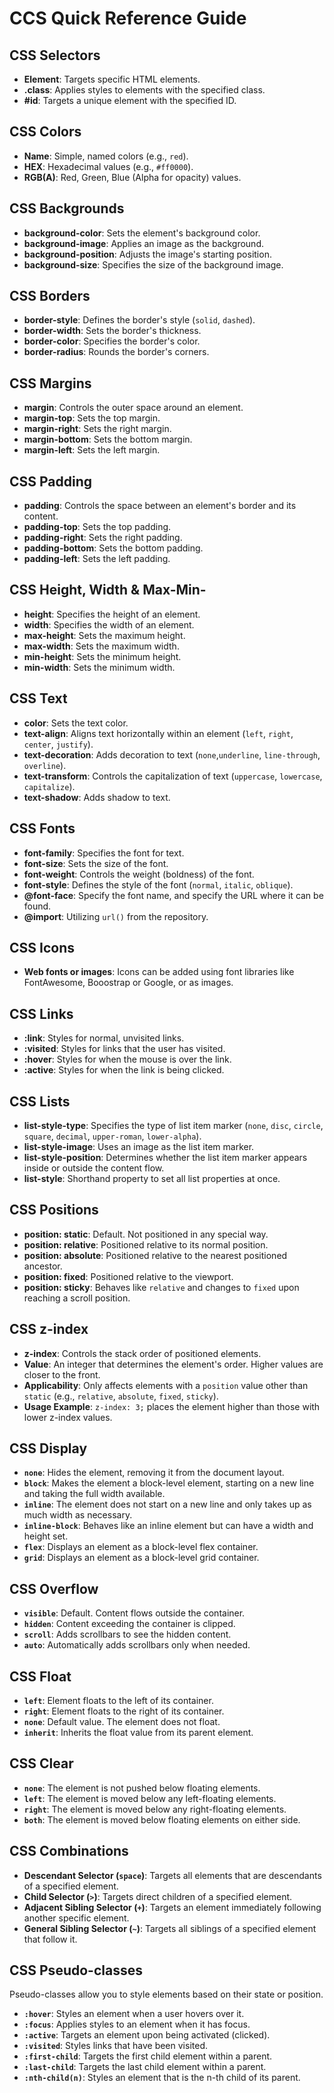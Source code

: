 # CCS Quick Reference Guide


## CSS Selectors
- **Element**: Targets specific HTML elements.
- **.class**: Applies styles to elements with the specified class.
- **#id**: Targets a unique element with the specified ID.


## CSS Colors
- **Name**: Simple, named colors (e.g., `red`).
- **HEX**: Hexadecimal values (e.g., `#ff0000`).
- **RGB(A)**: Red, Green, Blue (Alpha for opacity) values.


## CSS Backgrounds
- **background-color**: Sets the element's background color.
- **background-image**: Applies an image as the background.
- **background-position**: Adjusts the image's starting position.
- **background-size**: Specifies the size of the background image.


## CSS Borders
- **border-style**: Defines the border's style (`solid`, `dashed`).
- **border-width**: Sets the border's thickness.
- **border-color**: Specifies the border's color.
- **border-radius**: Rounds the border's corners.


## CSS Margins
- **margin**: Controls the outer space around an element.
- **margin-top**: Sets the top margin.
- **margin-right**: Sets the right margin.
- **margin-bottom**: Sets the bottom margin.
- **margin-left**: Sets the left margin.


## CSS Padding
- **padding**: Controls the space between an element's border and its content.
- **padding-top**: Sets the top padding.
- **padding-right**: Sets the right padding.
- **padding-bottom**: Sets the bottom padding.
- **padding-left**: Sets the left padding.


## CSS Height, Width & Max-Min-
- **height**: Specifies the height of an element.
- **width**: Specifies the width of an element.
- **max-height**: Sets the maximum height.
- **max-width**: Sets the maximum width.
- **min-height**: Sets the minimum height.
- **min-width**: Sets the minimum width.


## CSS Text
- **color**: Sets the text color.
- **text-align**: Aligns text horizontally within an element (`left`, `right`, `center`, `justify`).
- **text-decoration**: Adds decoration to text (`none`,`underline`, `line-through`, `overline`).
- **text-transform**: Controls the capitalization of text (`uppercase`, `lowercase`, `capitalize`).
- **text-shadow**: Adds shadow to text.


## CSS Fonts
- **font-family**: Specifies the font for text.
- **font-size**: Sets the size of the font.
- **font-weight**: Controls the weight (boldness) of the font.
- **font-style**: Defines the style of the font (`normal`, `italic`, `oblique`).
- **@font-face**: Specify the font name, and specify the URL where it can be found.
- **@import**: Utilizing `url()` from the repository.

## CSS Icons
- **Web fonts or images**: Icons can be added using font libraries like FontAwesome, Booostrap or Google, or as images.


## CSS Links
- **:link**: Styles for normal, unvisited links.
- **:visited**: Styles for links that the user has visited.
- **:hover**: Styles for when the mouse is over the link.
- **:active**: Styles for when the link is being clicked.


## CSS Lists
- **list-style-type**: Specifies the type of list item marker (`none`, `disc`, `circle`, `square`, `decimal`, `upper-roman`, `lower-alpha`).
- **list-style-image**: Uses an image as the list item marker.
- **list-style-position**: Determines whether the list item marker appears inside or outside the content flow.
- **list-style**: Shorthand property to set all list properties at once.


## CSS Positions
- **position: static**: Default. Not positioned in any special way.
- **position: relative**: Positioned relative to its normal position.
- **position: absolute**: Positioned relative to the nearest positioned ancestor.
- **position: fixed**: Positioned relative to the viewport.
- **position: sticky**: Behaves like `relative` and changes to `fixed` upon reaching a scroll position.


## CSS z-index
- **z-index**: Controls the stack order of positioned elements.
- **Value**: An integer that determines the element's order. Higher values are closer to the front.
- **Applicability**: Only affects elements with a `position` value other than `static` (e.g., `relative`, `absolute`, `fixed`, `sticky`).
- **Usage Example**: `z-index: 3;` places the element higher than those with lower z-index values.


## CSS Display
- **`none`**: Hides the element, removing it from the document layout.
- **`block`**: Makes the element a block-level element, starting on a new line and taking the full width available.
- **`inline`**: The element does not start on a new line and only takes up as much width as necessary.
- **`inline-block`**: Behaves like an inline element but can have a width and height set.
- **`flex`**: Displays an element as a block-level flex container.
- **`grid`**: Displays an element as a block-level grid container.


## CSS Overflow
- **`visible`**: Default. Content flows outside the container.
- **`hidden`**: Content exceeding the container is clipped.
- **`scroll`**: Adds scrollbars to see the hidden content.
- **`auto`**: Automatically adds scrollbars only when needed.


## CSS Float
- **`left`**: Element floats to the left of its container.
- **`right`**: Element floats to the right of its container.
- **`none`**: Default value. The element does not float.
- **`inherit`**: Inherits the float value from its parent element.


## CSS Clear
- **`none`**: The element is not pushed below floating elements.
- **`left`**: The element is moved below any left-floating elements.
- **`right`**: The element is moved below any right-floating elements.
- **`both`**: The element is moved below floating elements on either side.


## CSS Combinations
- **Descendant Selector (`space`)**: Targets all elements that are descendants of a specified element.
- **Child Selector (`>`)**: Targets direct children of a specified element.
- **Adjacent Sibling Selector (`+`)**: Targets an element immediately following another specific element.
- **General Sibling Selector (`~`)**: Targets all siblings of a specified element that follow it.


## CSS Pseudo-classes
Pseudo-classes allow you to style elements based on their state or position.
- **`:hover`**: Styles an element when a user hovers over it.
- **`:focus`**: Applies styles to an element when it has focus.
- **`:active`**: Targets an element upon being activated (clicked).
- **`:visited`**: Styles links that have been visited.
- **`:first-child`**: Targets the first child element within a parent.
- **`:last-child`**: Targets the last child element within a parent.
- **`:nth-child(n)`**: Styles an element that is the n-th child of its parent.